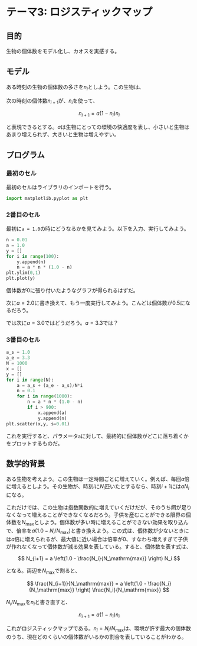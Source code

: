 # テーマ3: ロジスティックマップ

## 目的

生物の個体数をモデル化し、カオスを実感する。

## モデル

ある時刻の生物の個体数の多さを$n_i$としよう。この生物は、

次の時刻の個体数$n_{i+1}$が、$n_i$を使って、

$$
n_{i+1} = a (1 - n_i) n_i
$$

と表現できるとする。$a$は生物にとっての環境の快適度を表し、小さいと生物はあまり増えられず、大きいと生物は増えやすい。

## プログラム

### 最初のセル

最初のセルはライブラリのインポートを行う。

```py
import matplotlib.pyplot as plt
```

### 2番目のセル

最初に`a = 1.0`の時にどうなるかを見てみよう。以下を入力、実行してみよう。

```py
n = 0.01
a = 1.0
y = []
for i in range(100):
    y.append(n)
    n = a * n * (1.0 - n)
plt.ylim(0,1)
plt.plot(y)
```

個体数が0に張り付いたようなグラフが得られるはずだ。

次に$a=2.0$に書き換えて、もう一度実行してみよう。こんどは個体数が$0.5$になるだろう。

では次に$a=3.0$ではどうだろう。$a=3.3$では？

### 3番目のセル

```py
a_s = 1.0
a_e = 3.3
N = 1000
x = []
y = []
for i in range(N):
    a = a_s + (a_e - a_s)/N*i
    n = 0.1
    for i in range(1000):
        n = a * n * (1.0 - n)
        if i > 900:
            x.append(a)
            y.append(n)
plt.scatter(x,y, s=0.01)
```

これを実行すると、パラメータ`a`に対して、最終的に個体数がどこに落ち着くかをプロットするものだ。

## 数学的背景

ある生物を考えよう。この生物は一定時間ごとに増えていく。例えば、毎回$a$倍に増えるとしよう。その生物が、時刻$i$に$N_i$匹いたとするなら、時刻$i+1$には$a N_i$になる。

これだけでは、この生物は指数関数的に増えていくだけだが、そのうち餌が足りなくなって増えることができなくなるだろう。子供を産むことができる限界の個体数を$N_\mathrm{max}$としよう。個体数が多い時に増えることができない効果を取り込んで、倍率を$a (1.0 - N_i/N_\mathrm{max})$と書き換えよう。この式は、個体数が少ないときには$a$倍に増えられるが、最大値に近い場合は倍率が0、すなわち増えすぎて子供が作れなくなって個体数が減る効果を表している。すると、個体数を表す式は、

$$
N_{i+1} = a \left(1.0 - \frac{N_i}{N_\mathrm{max}} \right) N_i
$$

となる。両辺を$N_\mathrm{max}$で割ると、

$$
\frac{N_{i+1}}{N_\mathrm{max}} = a \left(1.0 - \frac{N_i}{N_\mathrm{max}} \right) \frac{N_i}{N_\mathrm{max}}
$$

$N_i/N_\mathrm{max}$を$n_i$と書き直すと、

$$
n_{i+1} = a (1 - n_i) n_i
$$

これがロジスティックマップである。$n_i = N_i/N_\mathrm{max}$は、環境が許す最大の個体数のうち、現在どのくらいの個体数がいるかの割合を表していることがわかる。
